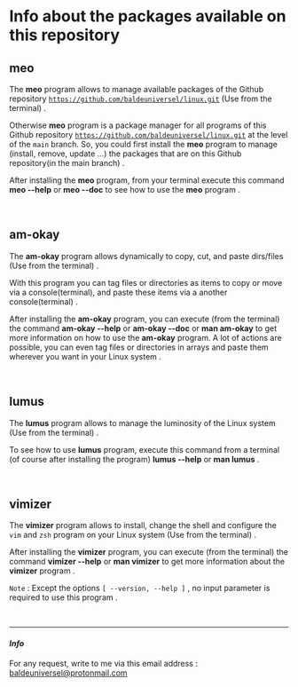 # Info about the packages available on this repository




## meo

The **meo** program allows to manage available packages of the Github 
repository [`https://github.com/baldeuniversel/linux.git`](https://github.com/baldeuniversel/linux.git)
(Use from the terminal) .


Otherwise **meo** program is a package manager for all programs
of this Github repository [`https://github.com/baldeuniversel/linux.git`](https://github.com/baldeuniversel/linux.git)
at the level of the `main` branch. So, you could first install the
**meo** program to manage (install, remove, update ...) the packages
that are on this Github repository(in the main branch) .


After installing the **meo** program, from your terminal execute this
command **meo --help** or **meo --doc** to see how to use the **meo** program .

<br />

## am-okay

The **am-okay** program allows dynamically to copy, cut, and paste 
dirs/files (Use from the terminal) .


With this program you can tag files or directories as items to copy or move 
via a console(terminal), and paste these items via a another console(terminal) .


After installing the **am-okay** program, you can execute (from the terminal) the 
command **am-okay --help** or **am-okay --doc** or **man am-okay** to get more information 
on how to use the **am-okay** program. A lot of actions are possible, you can even tag 
files or directories in arrays and paste them wherever you want in your Linux system .

<br />

## lumus

The **lumus** program allows to manage the luminosity of the Linux system 
(Use from the terminal) .

To see how to use **lumus** program, execute this command from a 
terminal (of course after installing the program) **lumus --help** or **man lumus** .

<br />

## vimizer

The **vimizer** program allows to install, change the shell and configure 
the `vim` and `zsh` program on your Linux system (Use from the terminal) .

After installing the **vimizer** program, you can execute (from the terminal) 
the command **vimizer --help** or **man vimizer** to get more information about the 
**vimizer** program .

`Note` : Except the options `[ --version, --help ]` , no input parameter is required 
to use this program .

<br />

---
#### *Info*
For any request, write to me via this email address : 
[baldeuniversel@protonmail.com](mailto:baldeuniversel@protonmail.com)
